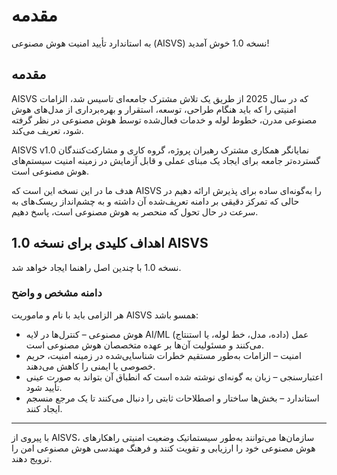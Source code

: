 # مقدمه

به استاندارد تأیید امنیت هوش مصنوعی (AISVS) نسخه 1.0 خوش آمدید!

## مقدمه

AISVS که در سال 2025 از طریق یک تلاش مشترک جامعه‌ای تاسیس شد، الزامات امنیتی را که باید هنگام طراحی، توسعه، استقرار و بهره‌برداری از مدل‌های هوش مصنوعی مدرن، خطوط لوله و خدمات فعال‌شده توسط هوش مصنوعی در نظر گرفته شود، تعریف می‌کند.

AISVS v1.0 نمایانگر همکاری مشترک رهبران پروژه، گروه کاری و مشارکت‌کنندگان گسترده‌تر جامعه برای ایجاد یک مبنای عملی و قابل آزمایش در زمینه امنیت سیستم‌های هوش مصنوعی است.

هدف ما در این نسخه این است که AISVS را به‌گونه‌ای ساده برای پذیرش ارائه دهیم در حالی که تمرکز دقیقی بر دامنه تعریف‌شده آن داشته و به چشم‌انداز ریسک‌های به سرعت در حال تحول که منحصر به هوش مصنوعی است، پاسخ دهیم.

## اهداف کلیدی برای نسخه 1.0 AISVS

نسخه 1.0 با چندین اصل راهنما ایجاد خواهد شد.

### دامنه مشخص و واضح

هر الزامی باید با نام و ماموریت AISVS همسو باشد:

* هوش مصنوعی – کنترل‌ها در لایه AI/ML (داده، مدل، خط لوله، یا استنتاج) عمل می‌کنند و مسئولیت آن‌ها بر عهده متخصصان هوش مصنوعی است.
* امنیت – الزامات به‌طور مستقیم خطرات شناسایی‌شده در زمینه امنیت، حریم خصوصی یا ایمنی را کاهش می‌دهند.
* اعتبارسنجی – زبان به گونه‌ای نوشته شده است که انطباق آن بتواند به صورت عینی تأیید شود.
* استاندارد – بخش‌ها ساختار و اصطلاحات ثابتی را دنبال می‌کنند تا یک مرجع منسجم ایجاد کنند.
  ​
---

با پیروی از AISVS، سازمان‌ها می‌توانند به‌طور سیستماتیک وضعیت امنیتی راهکارهای هوش مصنوعی خود را ارزیابی و تقویت کنند و فرهنگ مهندسی هوش مصنوعی امن را ترویج دهند.


